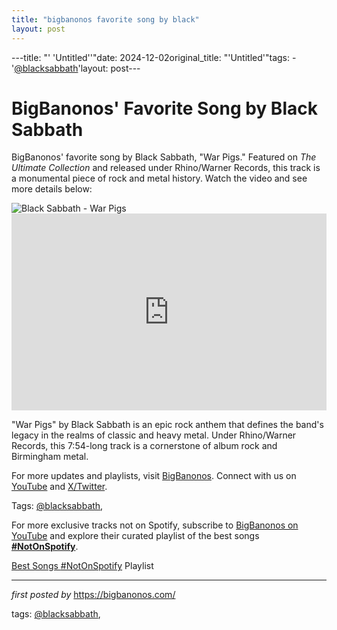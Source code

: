 ```yaml
---
title: "bigbanonos favorite song by black"
layout: post
---
```

---title: "' 'Untitled''"date: 2024-12-02original_title: "'Untitled'"tags:  - '[@blacksabbath](/tags/blacksabbath/)'layout: post---<!-- Post Title --><h1 >BigBanonos' Favorite Song by Black Sabbath</h1> <!-- Introductory Text --><p >BigBanonos' favorite song by Black Sabbath, "War Pigs." Featured on *The Ultimate Collection* and released under Rhino/Warner Records, this track is a monumental piece of rock and metal history. Watch the video and see more details below:</p> <!-- Featured Image --><div > <img src="https://m.media-amazon.com/images/M/MV5BNDkyMTVkZWEtNjgzMy00OWE4LTg0ZDAtMzQwNWI5NmVhOTRiXkEyXkFqcGc@._V1_.jpg" alt="Black Sabbath - War Pigs" /></div> <!-- YouTube Video Embed --><div > <iframe width="100%" height="315" src="https://www.youtube.com/embed/bc5Nk1DXyEY" title="War Pigs" frameborder="0" allow="accelerometer; autoplay; clipboard-write; encrypted-media; gyroscope; picture-in-picture; web-share" referrerpolicy="strict-origin-when-cross-origin" allowfullscreen></iframe></div> <!-- Song Information --><div > <p>"War Pigs" by Black Sabbath is an epic rock anthem that defines the band's legacy in the realms of classic and heavy metal. Under Rhino/Warner Records, this 7:54-long track is a cornerstone of album rock and Birmingham metal.</p></div> <!-- Footer Links --><div > <p>For more updates and playlists, visit <a href="https://bigbanonos.com/" target="_blank">BigBanonos</a>. Connect with us on <a href="https://www.youtube.com/[@BigBanonos](/tags/BigBanonos/)" target="_blank">YouTube</a> and <a href="https://x.com/bigbanonos" target="_blank">X/Twitter</a>.</p></div> <!-- Tags --><p >Tags: [@blacksabbath](/tags/blacksabbath/),</p><!--Subscribe and Playlist Links--><div>    <p>For more exclusive tracks not on Spotify, subscribe to <a href="https://www.youtube.com/[@BigBanonos](/tags/BigBanonos/)" target="_blank">BigBanonos on YouTube</a> and explore their curated playlist of the best songs <strong>[#NotOnSpotify](/tags/NotOnSpotify/)</strong>.</p>    <p><a href="https://www.youtube.com/playlist?list=PLtuNtuTatqI0kFahUCbtbfenC_ET5O_tr" target="_blank">Best Songs [#NotOnSpotify](/tags/NotOnSpotify/) Playlist<br /></a></p></div><hr /><p><em>first posted by</em> <a href="https://bigbanonos.com/" rel="noopener" target="_new">https://bigbanonos.com/</a></p><p>tags: [@blacksabbath](/tags/blacksabbath/),</p>